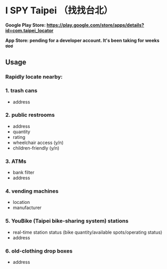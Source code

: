 # I SPY Taipei （找找台北）

**Google Play Store: https://play.google.com/store/apps/details?id=com.taipei_locator**

**App Store: pending for a developer account. It's been taking for weeks ಠoಠ**

## Usage
### Rapidly locate nearby:
### 1. trash cans
- address
### 2. public restrooms
- address
- quantity
- rating
- wheelchair access (y/n)
- children-friendly (y/n)
### 3. ATMs
- bank filter
- address
### 4. vending machines
- location
- manufacturer
### 5. YouBike (Taipei bike-sharing system) stations
- real-time station status (bike quantity/available spots/operating status)
- address
### 6. old-clothing drop boxes
- address
